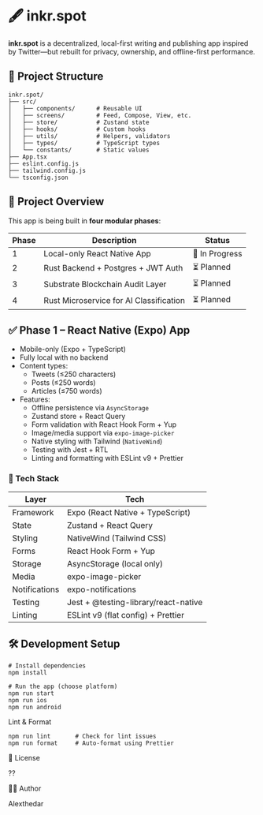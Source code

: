 # 🖋️ inkr.spot

**inkr.spot** is a decentralized, local-first writing and publishing app inspired by Twitter—but rebuilt for privacy, ownership, and offline-first performance.

## 📁 Project Structure

```
inkr.spot/
├── src/
│   ├── components/      # Reusable UI
│   ├── screens/         # Feed, Compose, View, etc.
│   ├── store/           # Zustand state
│   ├── hooks/           # Custom hooks
│   ├── utils/           # Helpers, validators
│   ├── types/           # TypeScript types
│   └── constants/       # Static values
├── App.tsx
├── eslint.config.js
├── tailwind.config.js
└── tsconfig.json
```

## 🚀 Project Overview

This app is being built in **four modular phases**:

| Phase | Description                             | Status         |
| ----- | --------------------------------------- | -------------- |
| 1     | Local-only React Native App             | 🔧 In Progress |
| 2     | Rust Backend + Postgres + JWT Auth      | ⏳ Planned     |
| 3     | Substrate Blockchain Audit Layer        | ⏳ Planned     |
| 4     | Rust Microservice for AI Classification | ⏳ Planned     |

## ✅ Phase 1 – React Native (Expo) App

- Mobile-only (Expo + TypeScript)
- Fully local with no backend
- Content types:
  - Tweets (≤250 characters)
  - Posts (≤250 words)
  - Articles (≤750 words)
- Features:
  - Offline persistence via `AsyncStorage`
  - Zustand store + React Query
  - Form validation with React Hook Form + Yup
  - Image/media support via `expo-image-picker`
  - Native styling with Tailwind (`NativeWind`)
  - Testing with Jest + RTL
  - Linting and formatting with ESLint v9 + Prettier

### 🧠 Tech Stack

| Layer         | Tech                                 |
| ------------- | ------------------------------------ |
| Framework     | Expo (React Native + TypeScript)     |
| State         | Zustand + React Query                |
| Styling       | NativeWind (Tailwind CSS)            |
| Forms         | React Hook Form + Yup                |
| Storage       | AsyncStorage (local only)            |
| Media         | expo-image-picker                    |
| Notifications | expo-notifications                   |
| Testing       | Jest + @testing-library/react-native |
| Linting       | ESLint v9 (flat config) + Prettier   |

## 🛠️ Development Setup

```
# Install dependencies
npm install

# Run the app (choose platform)
npm run start
npm run ios
npm run android
```

Lint & Format

```
npm run lint       # Check for lint issues
npm run format     # Auto-format using Prettier
```

📜 License

??

🧑‍💻 Author

Alexthedar
